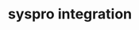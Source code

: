 ---
title: "syspro integration"
titleList: syspro
summary: "SYSPRO is an independent ERP provider, taking a simplified approach to ensuring success for manufacturers and distributors."
type: platform
image: "/uploads/logo-platform-syspro.png"
weight: 14
---